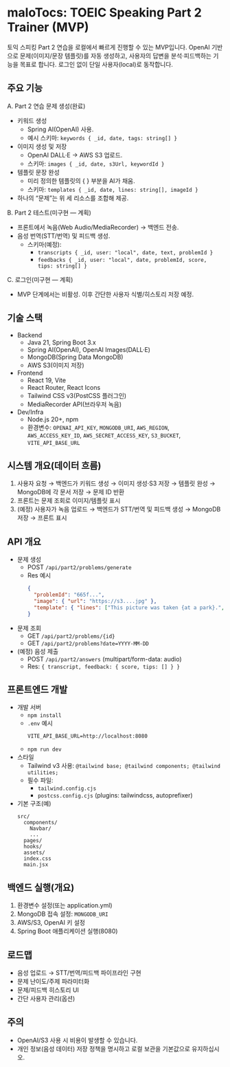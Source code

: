 # maloTocs: TOEIC Speaking Part 2 Trainer (MVP)

토익 스피킹 Part 2 연습을 로컬에서 빠르게 진행할 수 있는 MVP입니다. OpenAI 기반으로 문제(이미지/문장 템플릿)를 자동 생성하고, 사용자의 답변을 분석·피드백하는 기능을 목표로 합니다. 로그인 없이 단일 사용자(local)로 동작합니다.

## 주요 기능

A. Part 2 연습 문제 생성(완료)
- 키워드 생성
  - Spring AI(OpenAI) 사용.
  - 예시 스키마: `keywords { _id, date, tags: string[] }`
- 이미지 생성 및 저장
  - OpenAI DALL·E → AWS S3 업로드.
  - 스키마: `images { _id, date, s3Url, keywordId }`
- 템플릿 문장 완성
  - 미리 정의한 템플릿의 { } 부분을 AI가 채움.
  - 스키마: `templates { _id, date, lines: string[], imageId }`
- 하나의 “문제”는 위 세 리소스를 조합해 제공.

B. Part 2 테스트(미구현 — 계획)
- 프론트에서 녹음(Web Audio/MediaRecorder) → 백엔드 전송.
- 음성 번역(STT/번역) 및 피드백 생성.
  - 스키마(예정):
    - `transcripts { _id, user: "local", date, text, problemId }`
    - `feedbacks { _id, user: "local", date, problemId, score, tips: string[] }`

C. 로그인(미구현 — 계획)
- MVP 단계에서는 비활성. 이후 간단한 사용자 식별/히스토리 저장 예정.

## 기술 스택

- Backend
  - Java 21, Spring Boot 3.x
  - Spring AI(OpenAI), OpenAI Images(DALL·E)
  - MongoDB(Spring Data MongoDB)
  - AWS S3(이미지 저장)
- Frontend
  - React 19, Vite
  - React Router, React Icons
  - Tailwind CSS v3(PostCSS 플러그인)
  - MediaRecorder API(브라우저 녹음)
- Dev/Infra
  - Node.js 20+, npm
  - 환경변수: `OPENAI_API_KEY`, `MONGODB_URI`, `AWS_REGION`, `AWS_ACCESS_KEY_ID`, `AWS_SECRET_ACCESS_KEY`, `S3_BUCKET`, `VITE_API_BASE_URL`

## 시스템 개요(데이터 흐름)

1) 사용자 요청 → 백엔드가 키워드 생성 → 이미지 생성·S3 저장 → 템플릿 완성 → MongoDB에 각 문서 저장 → 문제 ID 반환  
2) 프론트는 문제 조회로 이미지/템플릿 표시  
3) (예정) 사용자가 녹음 업로드 → 백엔드가 STT/번역 및 피드백 생성 → MongoDB 저장 → 프론트 표시

## API 개요

- 문제 생성
  - POST `/api/part2/problems/generate`
  - Res 예시
    ```json
    {
      "problemId": "665f...",
      "image": { "url": "https://s3....jpg" },
      "template": { "lines": ["This picture was taken {at a park}.", "What I notice first {is...}"] }
    }
    ```
- 문제 조회
  - GET `/api/part2/problems/{id}`
  - GET `/api/part2/problems?date=YYYY-MM-DD`
- (예정) 음성 제출
  - POST `/api/part2/answers` (multipart/form-data: audio)
  - Res: `{ transcript, feedback: { score, tips: [] } }`

## 프론트엔드 개발

- 개발 서버
  - `npm install`
  - `.env` 예시
    ```
    VITE_API_BASE_URL=http://localhost:8080
    ```
  - `npm run dev`
- 스타일
  - Tailwind v3 사용: `@tailwind base; @tailwind components; @tailwind utilities;`
  - 필수 파일:
    - `tailwind.config.cjs`
    - `postcss.config.cjs` (plugins: tailwindcss, autoprefixer)
- 기본 구조(예)
  ```
  src/
    components/
      Navbar/
      ...
    pages/
    hooks/
    assets/
    index.css
    main.jsx
  ```

## 백엔드 실행(개요)

1) 환경변수 설정(또는 application.yml)  
2) MongoDB 접속 설정: `MONGODB_URI`  
3) AWS/S3, OpenAI 키 설정  
4) Spring Boot 애플리케이션 실행(8080)

## 로드맵

- 음성 업로드 → STT/번역/피드백 파이프라인 구현
- 문제 난이도/주제 파라미터화
- 문제/피드백 히스토리 UI
- 간단 사용자 관리(옵션)

## 주의

- OpenAI/S3 사용 시 비용이 발생할 수 있습니다.
- 개인 정보(음성 데이터) 저장 정책을 명시하고 로컬 보관을 기본값으로 유지하십시오.
